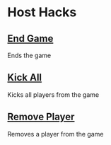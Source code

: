 # Host Hacks

## [End Game](End-Game.js)
Ends the game

## [Kick All](Kick-All.js)
Kicks all players from the game

## [Remove Player](Remove-Player.js)
Removes a player from the game
